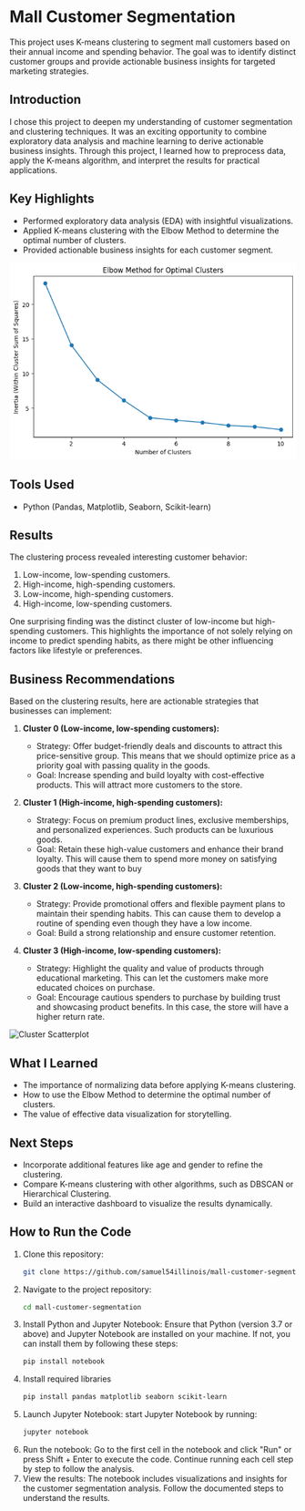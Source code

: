 # Mall Customer Segmentation

This project uses K-means clustering to segment mall customers based on their annual income and spending behavior. The goal was to identify distinct customer groups and provide actionable business insights for targeted marketing strategies.

## Introduction
I chose this project to deepen my understanding of customer segmentation and clustering techniques. It was an exciting opportunity to combine exploratory data analysis and machine learning to derive actionable business insights. Through this project, I learned how to preprocess data, apply the K-means algorithm, and interpret the results for practical applications.

## Key Highlights
- Performed exploratory data analysis (EDA) with insightful visualizations.
- Applied K-means clustering with the Elbow Method to determine the optimal number of clusters.
- Provided actionable business insights for each customer segment.

![Elbow Method](images/elbow_method.png)

## Tools Used
- Python (Pandas, Matplotlib, Seaborn, Scikit-learn)

## Results
The clustering process revealed interesting customer behavior:
1. Low-income, low-spending customers.
2. High-income, high-spending customers.
3. Low-income, high-spending customers.
4. High-income, low-spending customers.

One surprising finding was the distinct cluster of low-income but high-spending customers. This highlights the importance of not solely relying on income to predict spending habits, as there might be other influencing factors like lifestyle or preferences.

## Business Recommendations

Based on the clustering results, here are actionable strategies that businesses can implement:

1. **Cluster 0 (Low-income, low-spending customers):**
   - Strategy: Offer budget-friendly deals and discounts to attract this price-sensitive group. This means that we should optimize price as a priority goal with passing quality in the goods.
   - Goal: Increase spending and build loyalty with cost-effective products. This will attract more customers to the store.

2. **Cluster 1 (High-income, high-spending customers):**
   - Strategy: Focus on premium product lines, exclusive memberships, and personalized experiences. Such products can be luxurious goods.
   - Goal: Retain these high-value customers and enhance their brand loyalty. This will cause them to spend more money on satisfying goods that they want to buy

3. **Cluster 2 (Low-income, high-spending customers):**
   - Strategy: Provide promotional offers and flexible payment plans to maintain their spending habits. This can cause them to develop a routine of spending even though they have a low income.
   - Goal: Build a strong relationship and ensure customer retention.

4. **Cluster 3 (High-income, low-spending customers):**
   - Strategy: Highlight the quality and value of products through educational marketing. This can let the customers make more educated choices on purchase.
   - Goal: Encourage cautious spenders to purchase by building trust and showcasing product benefits. In this case, the store will have a higher return rate.

![Cluster Scatterplot](mall-customer-segmentation/images/customer_segments_based_on_clustering.png)

## What I Learned
- The importance of normalizing data before applying K-means clustering.
- How to use the Elbow Method to determine the optimal number of clusters.
- The value of effective data visualization for storytelling.

## Next Steps
- Incorporate additional features like age and gender to refine the clustering.
- Compare K-means clustering with other algorithms, such as DBSCAN or Hierarchical Clustering.
- Build an interactive dashboard to visualize the results dynamically.

## How to Run the Code
1. Clone this repository:
   ```bash
   git clone https://github.com/samuel54illinois/mall-customer-segmentation
2. Navigate to the project repository:
   ```bash
   cd mall-customer-segmentation
3. Install Python and Jupyter Notebook: Ensure that Python (version 3.7 or above) and Jupyter Notebook are installed on your machine. If not, you can install them by following these steps:
   ```bash
   pip install notebook
4. Install required libraries
   ```bash
   pip install pandas matplotlib seaborn scikit-learn
5. Launch Jupyter Notebook: start Jupyter Notebook by running:
   ```bash
   jupyter notebook
6. Run the notebook:
   Go to the first cell in the notebook and click "Run" or press Shift + Enter to execute the code.
   Continue running each cell step by step to follow the analysis.
7. View the results:
   The notebook includes visualizations and insights for the customer segmentation analysis. Follow the documented steps to understand the results.
